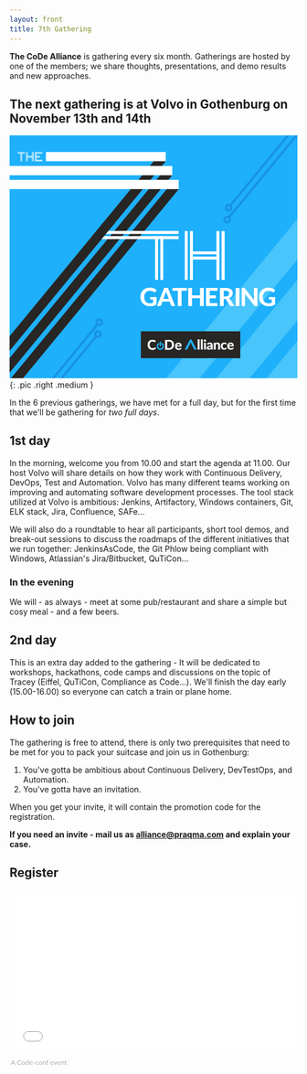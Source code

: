 ```yaml
---
layout: front
title: 7th Gathering
---
```


**The CoDe Alliance** is gathering every six month. Gatherings are hosted by one of the members; we share thoughts, presentations, and demo results and new approaches.

## The next gathering is at Volvo in Gothenburg on November 13th and 14th

![Alliance Chat](/images/7th-gathering-v3.jpg){: .pic .right .medium }

In the 6 previous gatherings, we have met for a full day, but for the first time that we'll be gathering for _two full days_.


## 1st day
In the morning, welcome you from 10.00 and start the agenda at 11.00. Our host Volvo will share details on how they work with Continuous Delivery, DevOps, Test and Automation. Volvo has many different teams working on improving and automating software development processes. The tool stack utilized at Volvo is ambitious: Jenkins, Artifactory, Windows containers, Git, ELK stack, Jira, Confluence, SAFe...

We will also do a roundtable to hear all participants, short tool demos, and break-out sessions to discuss the roadmaps of the different initiatives that we run together: JenkinsAsCode, the Git Phlow being compliant with Windows, Atlassian's Jira/Bitbucket, QuTiCon...

### In the evening
We will - as always - meet at some pub/restaurant and share a simple but cosy meal - and a few beers.

## 2nd day
This is an extra day added to the gathering - It will be dedicated to workshops, hackathons, code camps and discussions on the topic of Tracey (Eiffel, QuTiCon, Compliance as Code…).
We'll finish the day early (15.00-16.00) so everyone can catch a train or plane home.

## How to join

The gathering is free to attend, there is only two prerequisites that need to be met for you to pack your suitcase and join us in Gothenburg:

1. You've gotta be ambitious about Continuous Delivery, DevTestOps, and Automation.
2. You've gotta have an invitation.

When you get your invite, it will contain the promotion code for the registration.

**If you need an invite - mail us as [alliance@praqma.com](mailto:alliance@praqma.com) and explain your case.**

## Register

<div style="width:100%; text-align:left;"><iframe src="//eventbrite.co.uk/tickets-external?eid=37122456266&ref=etckt" frameborder="0" height="280" width="100%" vspace="0" hspace="0" marginheight="5" marginwidth="5" scrolling="auto" allowtransparency="true"></iframe><div style="font-family: 'Lato', Helvetica, Arial; font-size:12px; padding:10px 0 5px; margin:2px; width:100%; text-align:left;" ><a class="powered-by-eb" style="color: #ADB0B6; text-decoration: none;" target="_blank" href="http://www.code-conf.com/code-alliance-seven/">A Code-conf event</a></div></div>

